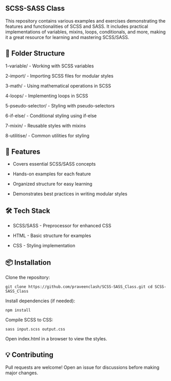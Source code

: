 ## SCSS-SASS Class ##
This repository contains various examples and exercises demonstrating the features and functionalities of SCSS and SASS. It includes practical implementations of variables, mixins, loops, conditionals, and more, making it a great resource for learning and mastering SCSS/SASS.

## 📂 Folder Structure ##
1-variable/ - Working with SCSS variables

2-import/ - Importing SCSS files for modular styles

3-math/ - Using mathematical operations in SCSS

4-loops/ - Implementing loops in SCSS

5-pseudo-selector/ - Styling with pseudo-selectors

6-if-else/ - Conditional styling using if-else

7-mixin/ - Reusable styles with mixins

8-utilitise/ - Common utilities for styling

## 🚀 Features ##
* Covers essential SCSS/SASS concepts

* Hands-on examples for each feature

* Organized structure for easy learning

* Demonstrates best practices in writing modular styles

## 🛠️ Tech Stack ##
* SCSS/SASS - Preprocessor for enhanced CSS

* HTML - Basic structure for examples

* CSS - Styling implementation

## 📦 Installation ##
Clone the repository:

`git clone https://github.com/praveenclash/SCSS-SASS_Class.git
cd SCSS-SASS_Class`

Install dependencies (if needed):

`npm install`

Compile SCSS to CSS:

`sass input.scss output.css`

Open index.html in a browser to view the styles.

## 💡 Contributing ##
Pull requests are welcome! Open an issue for discussions before making major changes.
